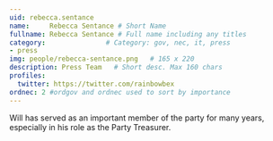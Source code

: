 ```yaml
---
uid: rebecca.sentance
name:     Rebecca Sentance # Short Name
fullname: Rebecca Sentance # Full name including any titles
category:               # Category: gov, nec, it, press
- press
img: people/rebecca-sentance.png   # 165 x 220
description: Press Team   # Short desc. Max 160 chars
profiles:
  twitter: https://twitter.com/rainbowbex
ordnec: 2 #ordgov and ordnec used to sort by importance
---
```


Will has served as an important member of the party for many years, especially in his role as the Party Treasurer.
